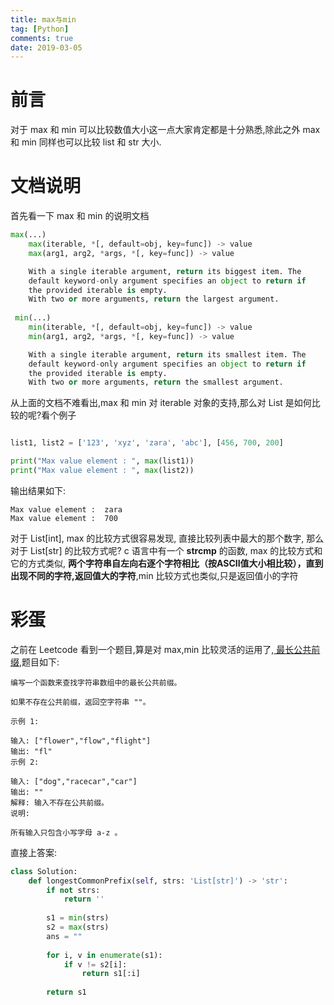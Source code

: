 ```yaml
---
title: max与min
tag: [Python]
comments: true
date: 2019-03-05
---
```





# 前言

对于 max 和 min 可以比较数值大小这一点大家肯定都是十分熟悉,除此之外 max 和 min 同样也可以比较 list 和 str 大小.

# 文档说明

首先看一下 max 和 min 的说明文档

```python
max(...)
    max(iterable, *[, default=obj, key=func]) -> value
    max(arg1, arg2, *args, *[, key=func]) -> value

    With a single iterable argument, return its biggest item. The
    default keyword-only argument specifies an object to return if
    the provided iterable is empty.
    With two or more arguments, return the largest argument.
   
 min(...)
    min(iterable, *[, default=obj, key=func]) -> value
    min(arg1, arg2, *args, *[, key=func]) -> value

    With a single iterable argument, return its smallest item. The
    default keyword-only argument specifies an object to return if
    the provided iterable is empty.
    With two or more arguments, return the smallest argument.  
```

从上面的文档不难看出,max 和 min 对 iterable 对象的支持,那么对 List 是如何比较的呢?看个例子


```python

list1, list2 = ['123', 'xyz', 'zara', 'abc'], [456, 700, 200]

print("Max value element : ", max(list1))
print("Max value element : ", max(list2))
```

输出结果如下:

```
Max value element :  zara
Max value element :  700
```

对于 List[int], max 的比较方式很容易发现, 直接比较列表中最大的那个数字, 那么对于 List[str] 的比较方式呢? c 语言中有一个 **strcmp** 的函数, max 的比较方式和它的方式类似, **两个字符串自左向右逐个字符相比（按ASCII值大小相比较），直到出现不同的字符,返回值大的字符**,min 比较方式也类似,只是返回值小的字符

# 彩蛋

之前在 Leetcode 看到一个题目,算是对 max,min 比较灵活的运用了,[
最长公共前缀](https://leetcode-cn.com/problems/longest-common-prefix/),题目如下:


```
编写一个函数来查找字符串数组中的最长公共前缀。

如果不存在公共前缀，返回空字符串 ""。

示例 1:

输入: ["flower","flow","flight"]
输出: "fl"
示例 2:

输入: ["dog","racecar","car"]
输出: ""
解释: 输入不存在公共前缀。
说明:

所有输入只包含小写字母 a-z 。
```

直接上答案:

```python
class Solution:
    def longestCommonPrefix(self, strs: 'List[str]') -> 'str':
        if not strs:
            return ''
        
        s1 = min(strs)
        s2 = max(strs)
        ans = ""
        
        for i, v in enumerate(s1):
            if v != s2[i]:
                return s1[:i]
                    
        return s1
```


